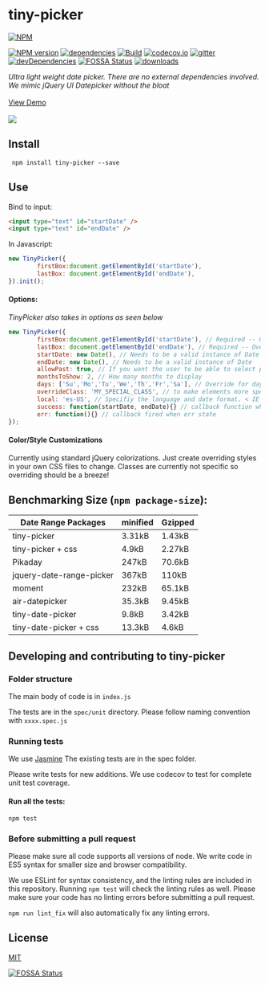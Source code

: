 # tiny-picker
[![NPM](https://nodei.co/npm/tiny-picker.png)](https://nodei.co/npm/tiny-picker/)

[![NPM version](https://img.shields.io/npm/v/tiny-picker.svg?style=flat-square)](https://www.npmjs.com/package/tiny-picker)
[![dependencies](https://david-dm.org/raymondborkowski/tiny-picker.svg)](https://david-dm.org/raymondborkowski/tiny-picker)
[![Build](https://travis-ci.org/raymondborkowski/tiny-picker.svg?branch=master)](https://travis-ci.org/raymondborkowski/tiny-picker)
[![codecov.io](https://codecov.io/github/raymondborkowski/tiny-picker/coverage.svg?branch=master)](https://codecov.io/github/raymondborkowski/tiny-picker?branch=master)
[![gitter](https://badges.gitter.im/Join%20Chat.svg)](https://gitter.im/tiny-picker?utm_source=badge&utm_medium=badge&utm_campaign=pr-badge&utm_content=badge)
[![devDependencies](https://david-dm.org/raymondborkowski/tiny-picker/dev-status.svg)](https://david-dm.org/raymondborkowski/tiny-picker#info=devDependencies)
[![FOSSA Status](https://app.fossa.io/api/projects/git%2Bgithub.com%2Fraymondborkowski%2Ftiny-picker.svg?type=shield)](https://app.fossa.io/projects/git%2Bgithub.com%2Fraymondborkowski%2Ftiny-picker?ref=badge_shield)
[![downloads](https://img.shields.io/npm/dt/tiny-picker.svg)](https://img.shields.io/npm/dt/tiny-picker.svg)

*Ultra light weight date picker. There are no external dependencies involved. We mimic jQuery UI Datepicker without the bloat*<br><br>
[View Demo](https://raymondborkowski.github.io/tiny-picker/index.html)<br><br>
![](https://raw.githubusercontent.com/raymondborkowski/tiny-picker/master/docs/example.png)
## Install

` npm install tiny-picker --save`

## Use

Bind to input:

```html
<input type="text" id="startDate" />
<input type="text" id="endDate" />
```

In Javascript:<br>
```js
new TinyPicker({
        firstBox:document.getElementById('startDate'),
        lastBox: document.getElementById('endDate'),
}).init();
```

#### Options:
*TinyPicker also takes in options as seen below*
```js
new TinyPicker({
        firstBox:document.getElementById('startDate'), // Required -- Overrides us finding the first input box
        lastBox: document.getElementById('endDate'), // Required -- Overrides us finding the last input box
        startDate: new Date(), // Needs to be a valid instance of Date
        endDate: new Date(), // Needs to be a valid instance of Date
        allowPast: true, // If you want the user to be able to select past dates
        monthsToShow: 2, // How many months to display
        days: ['Su','Mo','Tu','We','Th','Fr','Sa'], // Override for day abbreviations in the calendar
        overrideClass: 'MY_SPECIAL_CLASS', // to make elements more specific
        local: 'es-US', // Specifiy the language and date format. < IE 10 defaults to en-US,
        success: function(startDate, endDate){} // callback function when user inputs dates,
        err: function(){} // callback fired when err state
});
```

#### Color/Style Customizations

Currently using standard jQuery colorizations. Just create overriding styles in your own CSS files to change. Classes are currently not specific so overriding should be a breeze!

## Benchmarking Size (`npm package-size`):
|Date Range Packages  | minified  |  Gzipped |
| ------------- | ------------- | ------------- |
| tiny-picker  | 3.31kB |1.43kB
| tiny-picker + css  | 4.9kB |2.27kB
| Pikaday  |247kB|70.6kB|
| jquery-date-range-picker |367kB|110kB|
| moment  |232kB|65.1kB|
| air-datepicker  |35.3kB|9.45kB|
| tiny-date-picker  |9.8kB|3.42kB|
|tiny-date-picker + css |13.3kB|4.6kB|

## Developing and contributing to tiny-picker
### Folder structure
The main body of code is in `index.js`

The tests are in the `spec/unit` directory. Please follow naming convention with `xxxx.spec.js`

### Running tests

We use [Jasmine](https://jasmine.github.io/api/3.0/global) The existing tests are in the spec folder.

Please write tests for new additions. We use codecov to test for complete unit test coverage.

#### Run all the tests:

`npm test`

### Before submitting a pull request

Please make sure all code supports all versions of node. We write code in ES5 syntax for smaller size and browser compatibility.

We use ESLint for syntax consistency, and the linting rules are included in this repository. Running `npm test` will check the linting rules as well. Please make sure your code has no linting errors before submitting a pull request.

`npm run lint_fix` will also automatically fix any linting errors.

## License

[MIT](https://github.com/raymondborkowski/tiny-picker/blob/master/LICENSE.md)


[![FOSSA Status](https://app.fossa.io/api/projects/git%2Bgithub.com%2Fraymondborkowski%2Ftiny-picker.svg?type=large)](https://app.fossa.io/projects/git%2Bgithub.com%2Fraymondborkowski%2Ftiny-picker?ref=badge_large)
